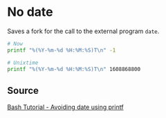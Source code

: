 # No date

Saves a fork for the call to the external program `date`.

```bash
# Now
printf "%(%Y-%m-%d %H:%M:%S)T\n" -1

# Unixtime
printf "%(%Y-%m-%d %H:%M:%S)T\n" 1608868800
```

## Source

[Bash Tutorial - Avoiding date using printf](https://sodocumentation.net/bash/topic/5522/avoiding-date-using-printf)
